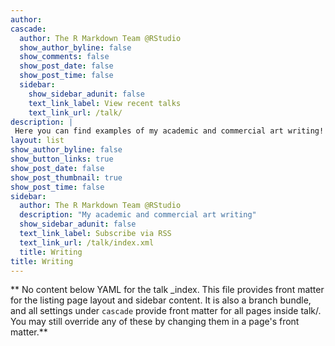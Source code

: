 ```yaml
---
author: 
cascade:
  author: The R Markdown Team @RStudio
  show_author_byline: false
  show_comments: false
  show_post_date: false
  show_post_time: false
  sidebar:
    show_sidebar_adunit: false
    text_link_label: View recent talks
    text_link_url: /talk/
description: |
 Here you can find examples of my academic and commercial art writing!
layout: list
show_author_byline: false
show_button_links: true
show_post_date: false
show_post_thumbnail: true
show_post_time: false
sidebar:
  author: The R Markdown Team @RStudio
  description: "My academic and commercial art writing"
  show_sidebar_adunit: false
  text_link_label: Subscribe via RSS
  text_link_url: /talk/index.xml
  title: Writing
title: Writing
---
```


** No content below YAML for the talk _index. This file provides front matter for the listing page layout and sidebar content. It is also a branch bundle, and all settings under `cascade` provide front matter for all pages inside talk/. You may still override any of these by changing them in a page's front matter.**
